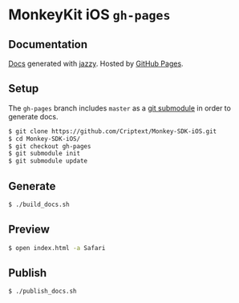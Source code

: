 # MonkeyKit iOS `gh-pages`

## Documentation

[Docs](http://criptext.github.io/Monkey-SDK-iOS/) generated with [jazzy](https://github.com/realm/jazzy). Hosted by [GitHub Pages](https://pages.github.com).

## Setup

The `gh-pages` branch includes `master` as a [git submodule](http://git-scm.com/book/en/v2/Git-Tools-Submodules) in order to generate docs.

````bash
$ git clone https://github.com/Criptext/Monkey-SDK-iOS.git
$ cd Monkey-SDK-iOS/
$ git checkout gh-pages
$ git submodule init
$ git submodule update
````

## Generate

````bash
$ ./build_docs.sh
````

## Preview

````bash
$ open index.html -a Safari
````

## Publish

````bash
$ ./publish_docs.sh
````

